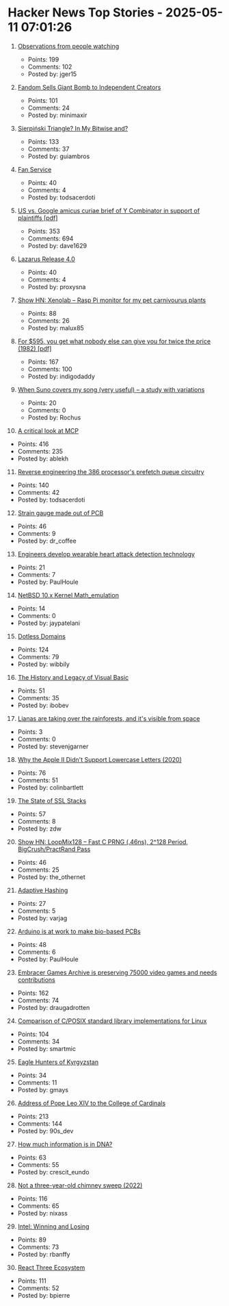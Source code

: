 # Hacker News Top Stories - 2025-05-11 07:01:26

1. [Observations from people watching](https://skincontact.substack.com/p/21-observations-from-people-watching)
   - Points: 199
   - Comments: 102
   - Posted by: jger15

2. [Fandom Sells Giant Bomb to Independent Creators](https://about.fandom.com/news/fandom-sells-giant-bomb-to-independent-creators)
   - Points: 101
   - Comments: 24
   - Posted by: minimaxir

3. [Sierpiński Triangle? In My Bitwise and?](https://lcamtuf.substack.com/p/sierpinski-triangle-in-my-bitwise)
   - Points: 133
   - Comments: 37
   - Posted by: guiambros

4. [Fan Service](https://flak.tedunangst.com/post/fan-service)
   - Points: 40
   - Comments: 4
   - Posted by: todsacerdoti

5. [US vs. Google amicus curiae brief of Y Combinator in support of plaintiffs [pdf]](https://storage.courtlistener.com/recap/gov.uscourts.dcd.223205/gov.uscourts.dcd.223205.1300.1.pdf)
   - Points: 353
   - Comments: 694
   - Posted by: dave1629

6. [Lazarus Release 4.0](https://forum.lazarus.freepascal.org/index.php?topic=71050.0)
   - Points: 40
   - Comments: 4
   - Posted by: proxysna

7. [Show HN: Xenolab – Rasp Pi monitor for my pet carnivourus plants](https://github.com/blackrabbit17/xenolab)
   - Points: 88
   - Comments: 26
   - Posted by: malux85

8. [For $595, you get what nobody else can give you for twice the price (1982) [pdf]](https://s3data.computerhistory.org/brochures/commodore.commodore64.1982.102646264.pdf)
   - Points: 167
   - Comments: 100
   - Posted by: indigodaddy

9. [When Suno covers my song (very useful) – a study with variations](http://rochus-keller.ch/?p=1350)
   - Points: 20
   - Comments: 0
   - Posted by: Rochus

10. [A critical look at MCP](https://raz.sh/blog/2025-05-02_a_critical_look_at_mcp)
   - Points: 416
   - Comments: 235
   - Posted by: ablekh

11. [Reverse engineering the 386 processor's prefetch queue circuitry](http://www.righto.com/2025/05/386-prefetch-circuitry-reverse-engineered.html)
   - Points: 140
   - Comments: 42
   - Posted by: todsacerdoti

12. [Strain gauge made out of PCB](https://github.com/vapetrov/PCB_strain_gauge)
   - Points: 46
   - Comments: 9
   - Posted by: dr_coffee

13. [Engineers develop wearable heart attack detection technology](https://medicalxpress.com/news/2025-04-wearable-heart-technology.html)
   - Points: 21
   - Comments: 7
   - Posted by: PaulHoule

14. [NetBSD 10.x Kernel Math_emulation](https://mezzantrop.wordpress.com/2025/02/04/netbsd-10-x-kernel-math_emulation/)
   - Points: 14
   - Comments: 0
   - Posted by: jaypatelani

15. [Dotless Domains](https://lab.avl.la/dotless/)
   - Points: 124
   - Comments: 79
   - Posted by: wibbily

16. [The History and Legacy of Visual Basic](https://retool.com/visual-basic)
   - Points: 51
   - Comments: 35
   - Posted by: ibobev

17. [Lianas are taking over the rainforests, and it's visible from space](https://phys.org/news/2025-05-lianas-rainforests-visible-space.html)
   - Points: 3
   - Comments: 0
   - Posted by: stevenjgarner

18. [Why the Apple II Didn't Support Lowercase Letters (2020)](https://www.vintagecomputing.com/index.php/archives/2833/why-the-apple-ii-didnt-support-lowercase-letters)
   - Points: 76
   - Comments: 51
   - Posted by: colinbartlett

19. [The State of SSL Stacks](https://www.haproxy.com/blog/state-of-ssl-stacks)
   - Points: 57
   - Comments: 8
   - Posted by: zdw

20. [Show HN: LoopMix128 – Fast C PRNG (.46ns), 2^128 Period, BigCrush/PractRand Pass](https://github.com/danielcota/LoopMix128)
   - Points: 46
   - Comments: 25
   - Posted by: the_othernet

21. [Adaptive Hashing](https://quotenil.com/adaptive-hashing.html)
   - Points: 27
   - Comments: 5
   - Posted by: varjag

22. [Arduino is at work to make bio-based PCBs](https://blog.arduino.cc/2025/04/22/arduino-is-at-work-to-make-bio-based-pcbs/)
   - Points: 48
   - Comments: 6
   - Posted by: PaulHoule

23. [Embracer Games Archive is preserving 75000 video games and needs contributions](https://embracergamesarchive.com/)
   - Points: 162
   - Comments: 74
   - Posted by: draugadrotten

24. [Comparison of C/POSIX standard library implementations for Linux](https://www.etalabs.net/compare_libcs.html)
   - Points: 104
   - Comments: 34
   - Posted by: smartmic

25. [Eagle Hunters of Kyrgyzstan](https://magazine.atavist.com/the-eagle-hunters-of-kyrgyzstan-world-nomad-games/)
   - Points: 34
   - Comments: 11
   - Posted by: gmays

26. [Address of Pope Leo XIV to the College of Cardinals](https://www.vatican.va/content/leo-xiv/en/speeches/2025/may/documents/20250510-collegio-cardinalizio.html)
   - Points: 213
   - Comments: 144
   - Posted by: 90s_dev

27. [How much information is in DNA?](https://dynomight.substack.com/p/dna)
   - Points: 63
   - Comments: 55
   - Posted by: crescit_eundo

28. [Not a three-year-old chimney sweep (2022)](https://fakehistoryhunter.net/2022/07/26/not-a-3-year-old-chimney-sweep/)
   - Points: 116
   - Comments: 65
   - Posted by: nixass

29. [Intel: Winning and Losing](https://www.abortretry.fail/p/intel-winning-and-losing)
   - Points: 89
   - Comments: 73
   - Posted by: rbanffy

30. [React Three Ecosystem](https://www.react-three.org/)
   - Points: 111
   - Comments: 52
   - Posted by: bpierre

